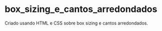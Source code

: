 # box_sizing_e_cantos_arredondados
Criado usando HTML e CSS sobre box sizing e cantos arredondados.

